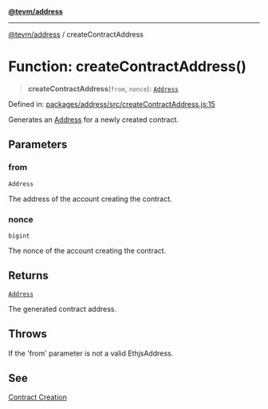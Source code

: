 [**@tevm/address**](../README.md)

***

[@tevm/address](../globals.md) / createContractAddress

# Function: createContractAddress()

> **createContractAddress**(`from`, `nonce`): [`Address`](../classes/Address.md)

Defined in: [packages/address/src/createContractAddress.js:15](https://github.com/evmts/tevm-monorepo/blob/main/packages/address/src/createContractAddress.js#L15)

Generates an [Address](../classes/Address.md) for a newly created contract.

## Parameters

### from

`Address`

The address of the account creating the contract.

### nonce

`bigint`

The nonce of the account creating the contract.

## Returns

[`Address`](../classes/Address.md)

The generated contract address.

## Throws

If the 'from' parameter is not a valid EthjsAddress.

## See

[Contract Creation](https://ethereum.org/en/developers/docs/smart-contracts/deploying/#contract-creation-code|Ethereum)
